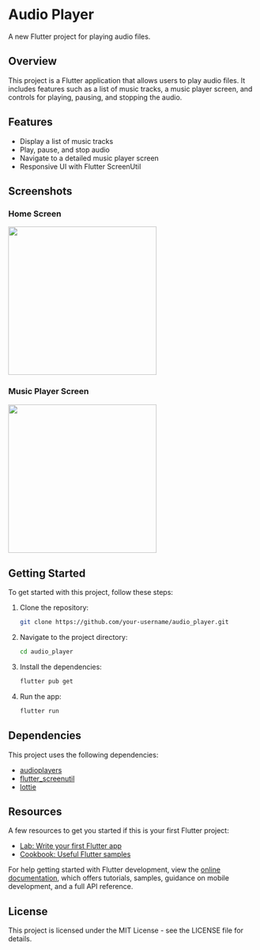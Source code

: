 # Audio Player

A new Flutter project for playing audio files.

## Overview

This project is a Flutter application that allows users to play audio files. It includes features such as a list of music tracks, a music player screen, and controls for playing, pausing, and stopping the audio.

## Features

- Display a list of music tracks
- Play, pause, and stop audio
- Navigate to a detailed music player screen
- Responsive UI with Flutter ScreenUtil

## Screenshots

<!-- Add your screenshots here -->

### Home Screen
<img src='https://github.com/user-attachments/assets/6ef0bee2-1e1e-4c67-9205-5beea7231fac' width=300>

### Music Player Screen

<img src='https://github.com/user-attachments/assets/0feb5e37-dcea-486f-b04a-535df5d05b1a' width=300>


## Getting Started

To get started with this project, follow these steps:

1. Clone the repository:
   ```sh
   git clone https://github.com/your-username/audio_player.git
   ```
2. Navigate to the project directory:
   ```sh
   cd audio_player
   ```
3. Install the dependencies:
   ```sh
   flutter pub get
   ```
4. Run the app:
   ```sh
   flutter run
   ```

## Dependencies

This project uses the following dependencies:

- [audioplayers](https://pub.dev/packages/audioplayers)
- [flutter_screenutil](https://pub.dev/packages/flutter_screenutil)
- [lottie](https://pub.dev/packages/lottie)

## Resources

A few resources to get you started if this is your first Flutter project:

- [Lab: Write your first Flutter app](https://docs.flutter.dev/get-started/codelab)
- [Cookbook: Useful Flutter samples](https://docs.flutter.dev/cookbook)

For help getting started with Flutter development, view the [online documentation](https://docs.flutter.dev/), which offers tutorials, samples, guidance on mobile development, and a full API reference.

## License

This project is licensed under the MIT License - see the LICENSE file for details.
